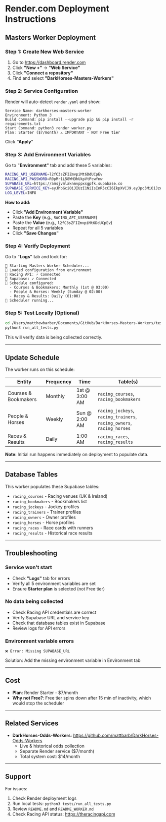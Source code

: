 # Render.com Deployment Instructions

## Masters Worker Deployment

### Step 1: Create New Web Service

1. Go to https://dashboard.render.com
2. Click **"New +"** → **"Web Service"**
3. Click **"Connect a repository"**
4. Find and select **"DarkHorses-Masters-Workers"**

### Step 2: Service Configuration

Render will auto-detect `render.yaml` and show:

```
Service Name: darkhorses-masters-worker
Environment: Python 3
Build Command: pip install --upgrade pip && pip install -r requirements.txt
Start Command: python3 render_worker.py
Plan: Starter ($7/month) ⚠️ IMPORTANT - NOT Free tier
```

Click **"Apply"**

### Step 3: Add Environment Variables

Go to **"Environment"** tab and add these 5 variables:

```bash
RACING_API_USERNAME=l2fC3sZFIZmvpiMt6DdUCpEv
RACING_API_PASSWORD=R0pMr1L58WH3hUkpVtPcwYnw
SUPABASE_URL=https://amsjvmlaknnvppxsgpfk.supabase.co
SUPABASE_SERVICE_KEY=eyJhbGciOiJIUzI1NiIsInR5cCI6IkpXVCJ9.eyJpc3MiOiJzdXBhYmFzZSIsInJlZiI6ImFtc2p2bWxha25udnBweHNncGZrIiwicm9sZSI6InNlcnZpY2Vfcm9sZSIsImlhdCI6MTc1MDAxNjQxNSwiZXhwIjoyMDY1NTkyNDE1fQ.8JiQWlaTBH18o8PvElYC5aBAKGw8cfdMBe8KbXTAukI
LOG_LEVEL=INFO
```

**How to add:**
- Click **"Add Environment Variable"**
- Paste the **Key** (e.g., `RACING_API_USERNAME`)
- Paste the **Value** (e.g., `l2fC3sZFIZmvpiMt6DdUCpEv`)
- Repeat for all 5 variables
- Click **"Save Changes"**

### Step 4: Verify Deployment

Go to **"Logs"** tab and look for:

```
📍 Starting Masters Worker Scheduler...
📍 Loaded configuration from environment
📍 Racing API: ✓ Connected
📍 Supabase: ✓ Connected
📍 Schedule configured:
  - Courses & Bookmakers: Monthly (1st @ 03:00)
  - People & Horses: Weekly (Sunday @ 02:00)
  - Races & Results: Daily (01:00)
🚀 Scheduler running...
```

### Step 5: Test Locally (Optional)

```bash
cd /Users/matthewbarber/Documents/GitHub/DarkHorses-Masters-Workers/tests
python3 run_all_tests.py
```

This will verify data is being collected correctly.

---

## Update Schedule

The worker runs on this schedule:

| Entity | Frequency | Time | Table(s) |
|--------|-----------|------|----------|
| Courses & Bookmakers | Monthly | 1st @ 3:00 AM | `racing_courses`, `racing_bookmakers` |
| People & Horses | Weekly | Sun @ 2:00 AM | `racing_jockeys`, `racing_trainers`, `racing_owners`, `racing_horses` |
| Races & Results | Daily | 1:00 AM | `racing_races`, `racing_results` |

**Note**: Initial run happens immediately on deployment to populate data.

---

## Database Tables

This worker populates these Supabase tables:

- `racing_courses` - Racing venues (UK & Ireland)
- `racing_bookmakers` - Bookmakers list
- `racing_jockeys` - Jockey profiles
- `racing_trainers` - Trainer profiles
- `racing_owners` - Owner profiles
- `racing_horses` - Horse profiles
- `racing_races` - Race cards with runners
- `racing_results` - Historical race results

---

## Troubleshooting

### Service won't start
- Check **"Logs"** tab for errors
- Verify all 5 environment variables are set
- Ensure **Starter plan** is selected (not Free tier)

### No data being collected
- Check Racing API credentials are correct
- Verify Supabase URL and service key
- Check that database tables exist in Supabase
- Review logs for API errors

### Environment variable errors
```
❌ Error: Missing SUPABASE_URL
```
Solution: Add the missing environment variable in Environment tab

---

## Cost

- **Plan**: Render Starter - $7/month
- **Why not Free?**: Free tier spins down after 15 min of inactivity, which would stop the scheduler

---

## Related Services

- **DarkHorses-Odds-Workers**: https://github.com/mattbarb/DarkHorses-Odds-Workers
  - Live & historical odds collection
  - Separate Render service ($7/month)
  - Total system cost: $14/month

---

## Support

For issues:
1. Check Render deployment logs
2. Run local tests: `python3 tests/run_all_tests.py`
3. Review `README.md` and `README_WORKER.md`
4. Check Racing API status: https://theracingapi.com
